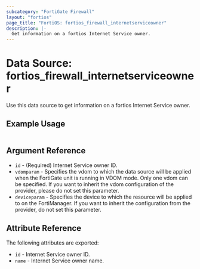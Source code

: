 ```yaml
---
subcategory: "FortiGate Firewall"
layout: "fortios"
page_title: "FortiOS: fortios_firewall_internetserviceowner"
description: |-
  Get information on a fortios Internet Service owner.
---
```


# Data Source: fortios_firewall_internetserviceowner
Use this data source to get information on a fortios Internet Service owner.


## Example Usage

```hcl

```

## Argument Reference

* `id` - (Required) Internet Service owner ID.
* `vdomparam` - Specifies the vdom to which the data source will be applied when the FortiGate unit is running in VDOM mode. Only one vdom can be specified. If you want to inherit the vdom configuration of the provider, please do not set this parameter.
* `deviceparam` - Specifies the device to which the resource will be applied to on the FortiManager. If you want to inherit the configuration from the provider, do not set this parameter.

## Attribute Reference

The following attributes are exported:

* `id` - Internet Service owner ID.
* `name` - Internet Service owner name.
